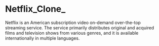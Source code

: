# Netflix_Clone_
Netflix is an American subscription video on-demand over-the-top streaming service. The service primarily distributes original and acquired films and television shows from various genres, and it is available internationally in multiple languages.
